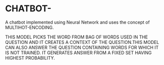 # CHATBOT-

A chatbot implemented using Neural Network and uses the concept of MULTIHOT-ENCODING.

THIS MODEL PICKS THE WORD FROM BAG OF WORDS USED IN THE QUESTION AND IT CREATES A CONTEXT OF THE QUESTION.THIS MODEL CAN ALSO ANSWER THE QUESTION CONTAINING WORDS FOR WHICH IT IS NOT TRAINED. IT GENERATES ANSWER FROM A FIXED SET HAVING HIGHEST PROBABILITY.

